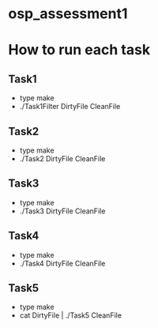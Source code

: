 # osp_assessment1

# How to run each task
## Task1
- type make
- ./Task1Filter DirtyFile CleanFile

## Task2
- type make
- ./Task2 DirtyFile CleanFile

## Task3
- type make
- ./Task3 DirtyFile CleanFile

## Task4
- type make
- ./Task4 DirtyFile CleanFile

## Task5
- type make
- cat DirtyFile | ./Task5 CleanFile